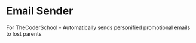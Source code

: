 # Email Sender
 For TheCoderSchool - Automatically sends personified promotional emails to lost parents
